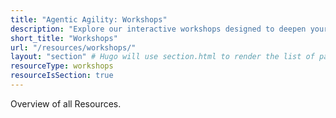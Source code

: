```yaml
---
title: "Agentic Agility: Workshops"
description: "Explore our interactive workshops designed to deepen your understanding of Engineering Excellence & Technical Leadership, featuring hands-on activities and expert-led discussions."
short_title: "Workshops"
url: "/resources/workshops/"
layout: "section" # Hugo will use section.html to render the list of pages
resourceType: workshops
resourceIsSection: true
---
```


Overview of all Resources.
